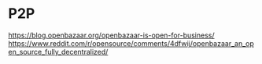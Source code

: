 # P2P

https://blog.openbazaar.org/openbazaar-is-open-for-business/
https://www.reddit.com/r/opensource/comments/4dfwij/openbazaar_an_open_source_fully_decentralized/
